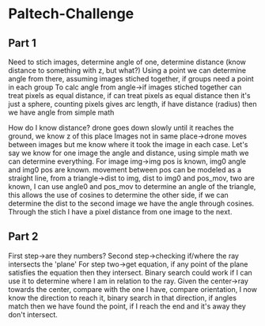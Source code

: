 # Paltech-Challenge

## Part 1
Need to stich images, determine angle of one, determine distance (know distance to something with z, but what?)
Using a point we can determine angle from there, assuming images stiched together, if groups need a point in each group
To calc angle from angle->if images stiched together can treat pixels as equal distance, if can treat pixels as equal distance then it's just a sphere, counting pixels gives arc length, if have distance (radius) then we have angle from simple math

How do I know distance? drone goes down slowly until it reaches the ground, we know z of this place
Images not in same place->drone moves between images but me know where it took the image in each case.
Let's say we know for one image the angle and distance, using simple math we can determine everything.
For image img->img pos is known, img0 angle and img0 pos are known. movement between pos can be modeled as a straight line, from a triangle->dist to img, dist to img0 and pos_mov, two are known,  I can use angle0 and pos_mov to determine an angle of the triangle, this allows the use of cosines to determine the other side, if we can determine the dist to the second image we have the angle through cosines. Through the stich I have a pixel distance from one image to the next.

## Part 2
First step->are they numbers?
Second step->checking if/where the ray intersects the 'plane'
For step two->get equation, if any point of the plane satisfies the equation then they intersect. Binary search could work if I can use it to determine where I am in relation to the ray. Given the center->ray towards the center, compare with the one I have, compare orientation, I now know the direction to reach it, binary search in that direction, if angles match then we have found the point, if I reach the end and it's away they don't intersect.
